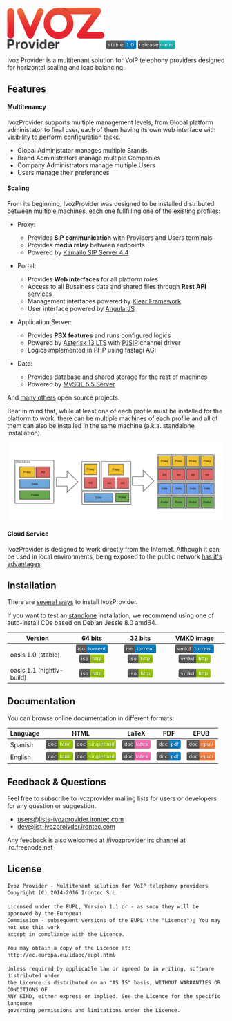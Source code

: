 ![IvozProvider Logo](portals/public/images/logoprovider.png) ![stable](portals/public/images/stable-1.0-blue.png) ![release](portals/public/images/release-oasis-14b9bc.png)

Ivoz Provider is a multitenant solution for VoIP telephony providers designed for horizontal scaling and load balancing.

## Features
#### Multitenancy
IvozProvider supports multiple management levels, from Global platform administator to final user, each of them having its own web interface with visibility to perform configuration tasks.

 * Global Administator manages multiple Brands
 * Brand Administrators manage multiple Companies
 * Company Administrators manage multiple Users
 * Users manage their preferences

#### Scaling
From its beginning, IvozProvider was designed to be installed distributed between multiple machines, each one fullfilling one of the existing profiles:

 * Proxy:
   - Provides **SIP communication** with Providers and Users terminals
   - Provides **media relay** between endpoints
   - Powered by [Kamailo SIP Server 4.4](https://www.kamailio.org/w/)

 * Portal:
   - Provides **Web interfaces** for all platform roles
   - Access to all Bussiness data and shared files through **Rest API** services
   - Management interfaces powered by [Klear Framework](https://www.irontec.com/internet/klear)
   - User interface powered by [AngularJS](https://angularjs.org/)

 * Application Server:
   - Provides **PBX features** and runs configured logics
   - Powered by [Asterisk 13 LTS](http://www.asterisk.org/) with [PJSIP](http://www.pjsip.org/) channel driver
   - Logics implemented in PHP using fastagi AGI

 * Data:
   - Provides database and shared storage for the rest of machines
   - Powered by [MySQL 5.5 Server](http://www.mysql.com/)

And [many others](https://ivozprovider.github.io/ivozprovider/en/intro/what_is_inside.html) open source projects.

Bear in mind that, while at least one of each profile must be installed for the platform to work, there can be multiple machines of each profile and all of them can also be installed in the same machine (a.k.a. standalone installation).

![scaling](portals/public/images/horizontalscaling.png)

#### Cloud Service
IvozProvider is designed to work directly from the Internet. Although it can be used in local environments, being exposed to the public network [has it's advantages](https://ivozprovider.github.io/ivozprovider/es/intro/what_is_ivozprovider.html#expuesta-a-la-red-publica)

## Installation

There are [several ways](https://ivozprovider.github.io/ivozprovider/en/installation) to install IvozProvider.

If you want to test an [standlone](https://ivozprovider.github.io/ivozprovider/en/installation/install_types.html#instalacion-standalone) installation, we recommend using one of auto-install CDs based on Debian Jessie 8.0 amd64.


| Version  | 64 bits  | 32 bits | VMKD image |
|----------|:--------:|:-------:|:----------:|
|oasis 1.0 (stable) | [![iso torrent](portals/public/images/iso-torrent-blue.png)](http://daily.ivozprovider.irontec.com/torrents/ivozprovider-1.0-oasis-amd64-iso.torrent) [![iso http](portals/public/images/iso-http-green.png)](http://daily.ivozprovider.irontec.com/torrents/ivozprovider-1.0-oasis-amd64.iso)| [![iso torrent](portals/public/images/iso-torrent-blue.png)](http://daily.ivozprovider.irontec.com/torrents/ivozprovider-1.0-oasis-i386-iso.torrent) [![iso http](portals/public/images/iso-http-green.png)](http://daily.ivozprovider.irontec.com/torrents/ivozprovider-1.0-oasis-i386.iso)| [![vmkd torrent](portals/public/images/vmkd-torrent-blue.png)](http://daily.ivozprovider.irontec.com/torrents/ivozprovider-1.0-oasis-amd64-vmkd.torrent) [![vmkd http](portals/public/images/vmkd-http-green.png)](http://daily.ivozprovider.irontec.com/torrents/ivozprovider-1.0-oasis-amd64.vmkd)|
|oasis 1.1 (nightly-build) | [![iso http](portals/public/images/iso-http-green.png)](http://daily.ivozprovider.irontec.com/torrents/ivozprovider-1.1-oasis-nightly-amd64.iso)| [![iso http](portals/public/images/iso-http-green.png)](http://daily.ivozprovider.irontec.com/torrents/ivozprovider-1.1-oasis-nightly-amd64.iso)| [![vmkd http](portals/public/images/vmkd-http-green.png)](http://daily.ivozprovider.irontec.com/torrents/ivozprovider-1.1-oasis-nightly-amd64.vmkd)|


## Documentation

You can browse online documentation in different formats:

| Language | HTML | LaTeX | PDF | EPUB |
|----------|:----:|:-----:|:---:|:----:|
| Spanish  | [![badge html](portals/public/images/doc-html-green.png)](https://ivozprovider.github.io/ivozprovider/es) [![badge singlehtml](portals/public/images/doc-singlehtml-green.png)](https://ivozprovider.github.io/ivozprovider/essingle) | [![badge latex](portals/public/images/doc-latex-ff69b4.png)](https://ivozprovider.github.io/ivozprovider/eslatex/IvozProvider-1.0-oasis-es.tex) | [![badge pdf](portals/public/images/doc-pdf-blue.png)](https://ivozprovider.github.io/ivozprovider/eslatex/IvozProvider-1.0-oasis-es.pdf) | [![badge epub](portals/public/images/doc-epub-orange.png)](https://ivozprovider.github.io/ivozprovider/esepub/IvozProvider-1.0-oasis-es.epub) |
| English  | [![badge html](portals/public/images/doc-html-green.png)](https://ivozprovider.github.io/ivozprovider/en) [![badge singlehtml](portals/public/images/doc-singlehtml-green.png)](https://ivozprovider.github.io/ivozprovider/ensingle) | [![badge latex](portals/public/images/doc-latex-ff69b4.png)](https://ivozprovider.github.io/ivozprovider/enlatex/IvozProvider-1.0-oasis-en.tex) | [![badge pdf](portals/public/images/doc-pdf-blue.png)](https://ivozprovider.github.io/ivozprovider/enlatex/IvozProvider-1.0-oasis-en.pdf) | [![badge epub](portals/public/images/doc-epub-orange.png)](https://ivozprovider.github.io/ivozprovider/esepub/IvozProvider-1.0-oasis-en.epub) |


## Feedback & Questions

Feel free to subscribe to ivozprovider mailing lists for users or developers for any question
or suggestion.

 - [users@lists-ivozprovider.irontec.com](http://lists-ivozprovider.irontec.com/cgi-bin/mailman/listinfo/users)
 - [dev@list-ivozproivder.irontec.com](http://lists-ivozprovider.irontec.com/cgi-bin/mailman/listinfo/dev)

Any feedback is also welcomed at [#ivozprovider irc channel](https://webchat.freenode.net/?channels=ivozprovider) at irc.freenode.net

## License
    Ivoz Provider - Multitenant solution for VoIP telephony providers
    Copyright (C) 2014-2016 Irontec S.L.

    Licensed under the EUPL, Version 1.1 or - as soon they will be approved by the European
    Commission - subsequent versions of the EUPL (the "Licence"); You may not use this work
    except in compliance with the Licence.

    You may obtain a copy of the Licence at:
    http://ec.europa.eu/idabc/eupl.html

    Unless required by applicable law or agreed to in writing, software distributed under
    the Licence is distributed on an "AS IS" basis, WITHOUT WARRANTIES OR CONDITIONS OF
    ANY KIND, either express or implied. See the Licence for the specific language
    governing permissions and limitations under the Licence.


